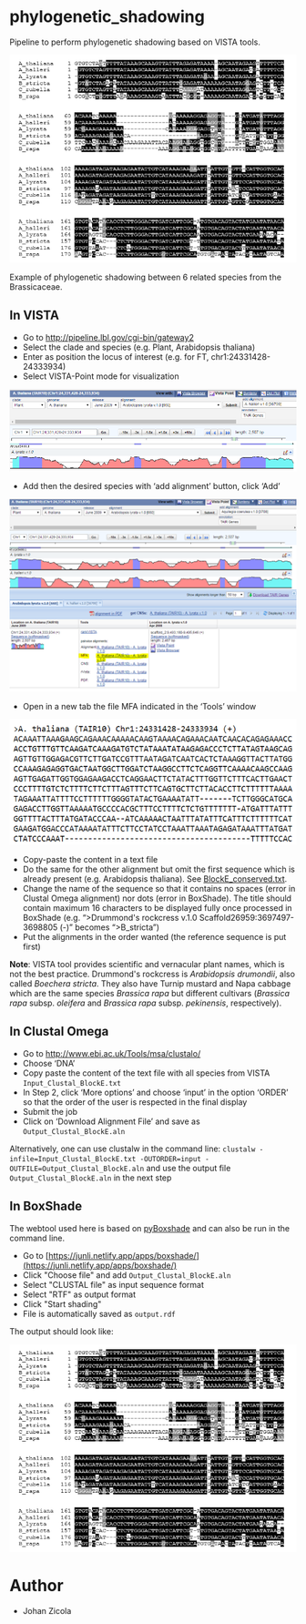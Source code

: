 phylogenetic_shadowing
===

Pipeline to perform phylogenetic shadowing based on VISTA tools.

![](images/image4.png)

Example of phylogenetic shadowing between 6 related species from the Brassicaceae.


## In VISTA

* Go to http://pipeline.lbl.gov/cgi-bin/gateway2
* Select the clade and species (e.g. Plant, Arabidopsis thaliana)
* Enter as position the locus of interest (e.g. for FT, chr1:24331428-24333934)
* Select VISTA-Point mode for visualization

![](images/image1.png)

* Add then the desired species with ‘add alignment’ button, click ‘Add’
 
![](images/image2.png)

* Open in a new tab the file MFA indicated in the ‘Tools’ window
 
![](images/image3.png)

* Copy-paste the content in a text file
* Do the same for the other alignment but omit the first sequence which is already present (e.g. Arabidopsis thaliana). See [BlockE_conserved.txt](example/BlockE_conserved.txt).
* Change the name of the sequence so that it contains no spaces (error in Clustal Omega alignment) nor dots (error in BoxShade). The title should contain maximum 16 characters to be displayed fully once processed in BoxShade (e.g. “>Drummond's rockcress v.1.0 Scaffold26959:3697497-3698805 (-)” becomes “>B_stricta”)
* Put the alignments in the order wanted (the reference sequence is put first)

**Note**: VISTA tool provides scientific and vernacular plant names, which is not the best practice. Drummond's rockcress is *Arabidopsis drumondii*, also called *Boechera stricta*. They also have Turnip mustard and Napa cabbage which are the same species *Brassica rapa* but different cultivars (*Brassica rapa* subsp. *oleifera* and *Brassica rapa* subsp. *pekinensis*, respectively).

## In Clustal Omega

* Go to http://www.ebi.ac.uk/Tools/msa/clustalo/
* Choose ‘DNA’
* Copy paste the content of the text file with all species from VISTA `Input_Clustal_BlockE.txt` 
* In Step 2, click ‘More options’ and choose ‘input’ in the option ‘ORDER’ so that the order of the user is respected in the final display
* Submit the job
* Click on ‘Download Alignment File’ and save as `Output_Clustal_BlockE.aln`

Alternatively, one can use clustalw in the command line:
`clustalw -infile=Input_Clustal_BlockE.txt -OUTORDER=input -OUTFILE=Output_Clustal_BlockE.aln` and use the output file `Output_Clustal_BlockE.aln` in the next step

## In BoxShade

The webtool used here is based on [pyBoxshade](https://github.com/mdbaron42/pyBoxshade) and can also be run in the command line.

* Go to [https://junli.netlify.app/apps/boxshade/](https://junli.netlify.app/apps/boxshade/)
* Click "Choose file" and add `Output_Clustal_BlockE.aln`
* Select "CLUSTAL file" as input sequence format
* Select "RTF" as output format 
* Click "Start shading"
* File is automatically saved as `output.rdf`

The output should look like:

![](images/image4.png)



# Author

* Johan Zicola
